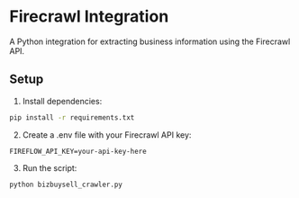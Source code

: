 # Firecrawl Integration

A Python integration for extracting business information using the Firecrawl API.

## Setup

1. Install dependencies:
```bash
pip install -r requirements.txt
```

2. Create a .env file with your Firecrawl API key:
```
FIREFLOW_API_KEY=your-api-key-here
```

3. Run the script:
```bash
python bizbuysell_crawler.py
```
